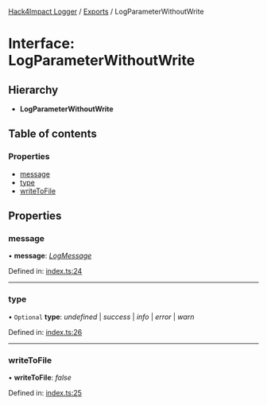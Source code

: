 [Hack4Impact Logger](https://github.com/hack4impact/logger/tree/main/docs/README.md) / [Exports](https://github.com/hack4impact/logger/tree/main/docs/modules.md) / LogParameterWithoutWrite

# Interface: LogParameterWithoutWrite

## Hierarchy

- **LogParameterWithoutWrite**

## Table of contents

### Properties

- [message](https://github.com/hack4impact/logger/tree/main/docs/interfaces/logparameterwithoutwrite.md#message)
- [type](https://github.com/hack4impact/logger/tree/main/docs/interfaces/logparameterwithoutwrite.md#type)
- [writeToFile](https://github.com/hack4impact/logger/tree/main/docs/interfaces/logparameterwithoutwrite.md#writetofile)

## Properties

### message

• **message**: [_LogMessage_](https://github.com/hack4impact/logger/tree/main/docs/modules.md#logmessage)

Defined in: [index.ts:24](https://github.com/hack4impact/logger/blob/079ea81/src/index.ts#L24)

---

### type

• `Optional` **type**: _undefined_ \| _success_ \| _info_ \| _error_ \| _warn_

Defined in: [index.ts:26](https://github.com/hack4impact/logger/blob/079ea81/src/index.ts#L26)

---

### writeToFile

• **writeToFile**: _false_

Defined in: [index.ts:25](https://github.com/hack4impact/logger/blob/079ea81/src/index.ts#L25)
